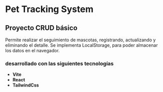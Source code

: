 # Pet Tracking System

## Proyecto CRUD básico 

Permite realizar el seguimiento de mascotas, registrando, actualizando y eliminando el detalle. Se implementa LocalStorage, para poder almacenar los datos en el navegador.

### desarrollado con las siguientes tecnologías

- **Vite** 
- **React** 
- **TailwindCss**

